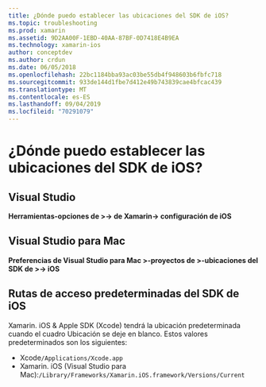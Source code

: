 ```yaml
---
title: ¿Dónde puedo establecer las ubicaciones del SDK de iOS?
ms.topic: troubleshooting
ms.prod: xamarin
ms.assetid: 9D2AA00F-1EBD-40AA-87BF-0D7418E4B9EA
ms.technology: xamarin-ios
author: conceptdev
ms.author: crdun
ms.date: 06/05/2018
ms.openlocfilehash: 22bc1184bba93ac03be55db4f948603b6fbfc718
ms.sourcegitcommit: 933de144d1fbe7d412e49b743839cae4bfcac439
ms.translationtype: MT
ms.contentlocale: es-ES
ms.lasthandoff: 09/04/2019
ms.locfileid: "70291079"
---
```

# <a name="where-can-i-set-my-ios-sdk-locations"></a>¿Dónde puedo establecer las ubicaciones del SDK de iOS?

## <a name="visual-studio"></a>Visual Studio

**Herramientas-opciones de >-> de Xamarin-> configuración de iOS**

## <a name="visual-studio-for-mac"></a>Visual Studio para Mac

**Preferencias de Visual Studio para Mac >-proyectos de >-ubicaciones del SDK de >-> iOS**

## <a name="default-ios-sdk-paths"></a>Rutas de acceso predeterminadas del SDK de iOS

Xamarin. iOS & Apple SDK (Xcode) tendrá la ubicación predeterminada cuando el cuadro Ubicación se deje en blanco. Estos valores predeterminados son los siguientes:

- Xcode`/Applications/Xcode.app`
- Xamarin. iOS (Visual Studio para Mac):`/Library/Frameworks/Xamarin.iOS.framework/Versions/Current`

